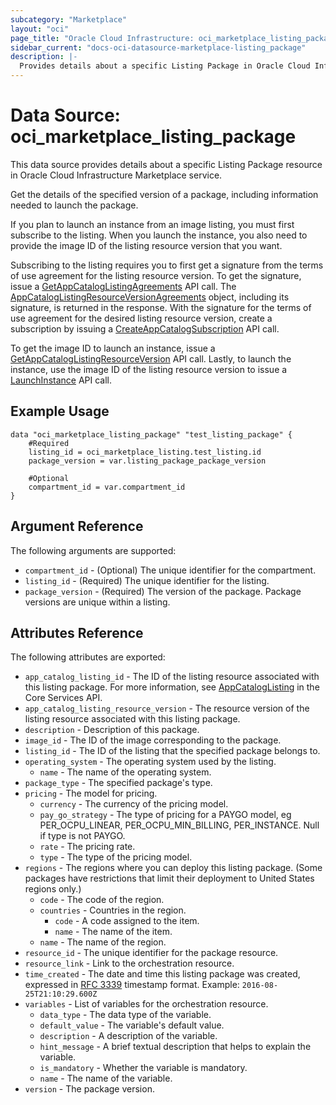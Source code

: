 ```yaml
---
subcategory: "Marketplace"
layout: "oci"
page_title: "Oracle Cloud Infrastructure: oci_marketplace_listing_package"
sidebar_current: "docs-oci-datasource-marketplace-listing_package"
description: |-
  Provides details about a specific Listing Package in Oracle Cloud Infrastructure Marketplace service
---
```


# Data Source: oci_marketplace_listing_package
This data source provides details about a specific Listing Package resource in Oracle Cloud Infrastructure Marketplace service.

Get the details of the specified version of a package, including information needed to launch the package.

If you plan to launch an instance from an image listing, you must first subscribe to the listing. When
you launch the instance, you also need to provide the image ID of the listing resource version that you want.

Subscribing to the listing requires you to first get a signature from the terms of use agreement for the
listing resource version. To get the signature, issue a [GetAppCatalogListingAgreements](https://docs.cloud.oracle.com/en-us/iaas/api/#/en/iaas/latest/AppCatalogListingResourceVersionAgreements/GetAppCatalogListingAgreements) API call.
The [AppCatalogListingResourceVersionAgreements](https://docs.cloud.oracle.com/en-us/iaas/api/#/en/iaas/latest/AppCatalogListingResourceVersionAgreements) object, including
its signature, is returned in the response. With the signature for the terms of use agreement for the desired
listing resource version, create a subscription by issuing a
[CreateAppCatalogSubscription](https://docs.cloud.oracle.com/en-us/iaas/api/#/en/iaas/latest/AppCatalogSubscription/CreateAppCatalogSubscription) API call.

To get the image ID to launch an instance, issue a [GetAppCatalogListingResourceVersion](https://docs.cloud.oracle.com/en-us/iaas/api/#/en/iaas/latest/AppCatalogListingResourceVersion/GetAppCatalogListingResourceVersion) API call.
Lastly, to launch the instance, use the image ID of the listing resource version to issue a [LaunchInstance](https://docs.cloud.oracle.com/en-us/iaas/api/#/en/iaas/latest/Instance/LaunchInstance) API call.


## Example Usage

```hcl
data "oci_marketplace_listing_package" "test_listing_package" {
	#Required
	listing_id = oci_marketplace_listing.test_listing.id
	package_version = var.listing_package_package_version

	#Optional
	compartment_id = var.compartment_id
}
```

## Argument Reference

The following arguments are supported:

* `compartment_id` - (Optional) The unique identifier for the compartment.
* `listing_id` - (Required) The unique identifier for the listing.
* `package_version` - (Required) The version of the package. Package versions are unique within a listing.


## Attributes Reference

The following attributes are exported:

* `app_catalog_listing_id` - The ID of the listing resource associated with this listing package. For more information, see [AppCatalogListing](https://docs.cloud.oracle.com/en-us/iaas/api/#/en/iaas/latest/AppCatalogListing/) in the Core Services API. 
* `app_catalog_listing_resource_version` - The resource version of the listing resource associated with this listing package.
* `description` - Description of this package.
* `image_id` - The ID of the image corresponding to the package.
* `listing_id` - The ID of the listing that the specified package belongs to.
* `operating_system` - The operating system used by the listing.
	* `name` - The name of the operating system.
* `package_type` - The specified package's type.
* `pricing` - The model for pricing.
	* `currency` - The currency of the pricing model.
	* `pay_go_strategy` - The type of pricing for a PAYGO model, eg PER_OCPU_LINEAR, PER_OCPU_MIN_BILLING, PER_INSTANCE.  Null if type is not PAYGO.
	* `rate` - The pricing rate.
	* `type` - The type of the pricing model.
* `regions` - The regions where you can deploy this listing package. (Some packages have restrictions that limit their deployment to United States regions only.) 
	* `code` - The code of the region.
	* `countries` - Countries in the region.
		* `code` - A code assigned to the item.
		* `name` - The name of the item.
	* `name` - The name of the region.
* `resource_id` - The unique identifier for the package resource.
* `resource_link` - Link to the orchestration resource.
* `time_created` - The date and time this listing package was created, expressed in [RFC 3339](https://tools.ietf.org/html/rfc3339) timestamp format.  Example: `2016-08-25T21:10:29.600Z` 
* `variables` - List of variables for the orchestration resource.
	* `data_type` - The data type of the variable.
	* `default_value` - The variable's default value.
	* `description` - A description of the variable.
	* `hint_message` - A brief textual description that helps to explain the variable.
	* `is_mandatory` - Whether the variable is mandatory.
	* `name` - The name of the variable.
* `version` - The package version.

